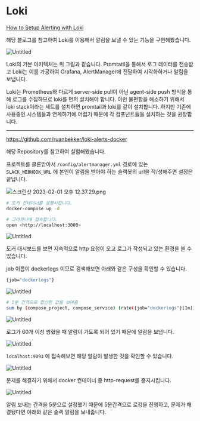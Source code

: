 # Loki

[How to Setup Alerting with Loki](https://blog.ruanbekker.com/blog/2020/11/06/how-to-setup-alerting-with-loki/)

해당 블로그를 참고하여 Loki를 이용해서 알림을 보낼 수 있는 기능을 구현해봤습니다.

![Untitled](https://s3-us-west-2.amazonaws.com/secure.notion-static.com/699c63a3-6f1c-4b01-ad53-0312f210aba8/Untitled.png)

Loki의 기본 아키텍처는 위 그림과 같습니다. Promtatil을 통해서 로그 데이터를 전송받고 Loki는 이를 가공하여 Grafana, AlertManager에 전달하여 시각화하거나 알림을 보냅니다.

Loki는 Prometheus와 다르게 server-side pull이 아닌 agent-side push 방식을 통해 로그를 수집하므로 loki를 먼저 설치해야 합니다. 이런 불편함을 해소하기 위해서 loki stack이라는 세트를 설치하면 promtail과 loki를 같이 설치합니다. 하지만 기존에 사용중인 시스템들과 연계하기에 어렵기 때문에 각 컴포넌트들을 설치하는 것을 권장합니다.

------

https://github.com/ruanbekker/loki-alerts-docker

해당 Repository를 참고하여 실험해봤습니다.

프로젝트를 클론받아서 `/config/alertmanager.yml` 경로에 있는 `SLACK_WEBHOOK_URL` 에 본인이 알림을 받아야 하는 슬랙봇의 url을 작/성해주면 설정은 끝납니다.

![스크린샷 2023-02-01 오후 12.37.29.png](https://s3-us-west-2.amazonaws.com/secure.notion-static.com/ca832c1f-ee83-4f39-99d1-78ede0f89a77/%E1%84%89%E1%85%B3%E1%84%8F%E1%85%B3%E1%84%85%E1%85%B5%E1%86%AB%E1%84%89%E1%85%A3%E1%86%BA_2023-02-01_%E1%84%8B%E1%85%A9%E1%84%92%E1%85%AE_12.37.29.png)

```bash
# 도커 컨테이너를 실행시킵니다.
docker-compose up -d

# 그라파나에 접속합니다.
open <http://localhost:3000>
```

![Untitled](https://s3-us-west-2.amazonaws.com/secure.notion-static.com/f74195ae-46a6-44c5-a346-a3a8972d3777/Untitled.png)

도커 대시보드를 보면 지속적으로 http 요청이 오고 로그가 작성되고 있는 환경을 볼 수 있습니다.

job 이름이 dockerlogs 이므로 검색해보면 아래와 같은 구성을 확인할 수 있습니다.

```bash
{job="dockerlogs"}
```

![Untitled](https://s3-us-west-2.amazonaws.com/secure.notion-static.com/854ce361-4eee-46c3-8108-a1ef8a3d754f/Untitled.png)

```bash
# 1분 간격으로 합산한 값을 보여줌
sum by (compose_project, compose_service) (rate({job="dockerlogs"}[1m]))
```

![Untitled](https://s3-us-west-2.amazonaws.com/secure.notion-static.com/4ddaa9fc-d781-454f-9b82-1a2c3fcf579f/Untitled.png)

로그가 60개 이상 쌍혔을 때 알람이 가도록 되어 있기 때문에 알람을 보냅니다.

![Untitled](https://s3-us-west-2.amazonaws.com/secure.notion-static.com/8a82f493-2085-4130-86ee-e46f726195d9/Untitled.png)

`localhost:9093` 에 접속해보면 해당 알람이 발생한 것을 확인할 수 있습니다.

![Untitled](https://s3-us-west-2.amazonaws.com/secure.notion-static.com/c3a260d7-a7b8-47a8-8039-359c6e5d69ca/Untitled.png)

문제를 해결하기 위해서 docker 컨테이너 중 http-request를 중지시킵니다.

![Untitled](https://s3-us-west-2.amazonaws.com/secure.notion-static.com/1c5dcf07-e3c8-40da-aac2-5a20c5c5b8c7/Untitled.png)

알림 보내는 간격을 5분으로 설정했기 때문에 5분간격으로 로깅을 진행하고, 문제가 해결됐다면 아래와 같은 슬랙 알림을 보내줍니다.